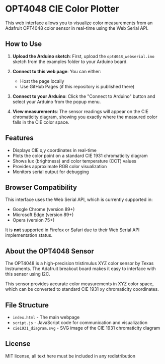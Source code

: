 # OPT4048 CIE Color Plotter

This web interface allows you to visualize color measurements from an Adafruit OPT4048 color sensor in real-time using the Web Serial API.

## How to Use

1. **Upload the Arduino sketch**: First, upload the `opt4048_webserial.ino` sketch from the examples folder to your Arduino board.

2. **Connect to this web page**: You can either:
   - Host the page locally 
   - Use GitHub Pages (if this repository is published there)

3. **Connect to your Arduino**: Click the "Connect to Arduino" button and select your Arduino from the popup menu.

4. **View measurements**: The sensor readings will appear on the CIE chromaticity diagram, showing you exactly where the measured color falls in the CIE color space.

## Features

- Displays CIE x,y coordinates in real-time
- Plots the color point on a standard CIE 1931 chromaticity diagram
- Shows lux (brightness) and color temperature (CCT) values
- Provides approximate RGB color visualization
- Monitors serial output for debugging

## Browser Compatibility

This interface uses the Web Serial API, which is currently supported in:
- Google Chrome (version 89+)
- Microsoft Edge (version 89+)
- Opera (version 75+)

It is **not** supported in Firefox or Safari due to their Web Serial API implementation status.

## About the OPT4048 Sensor

The OPT4048 is a high-precision tristimulus XYZ color sensor by Texas Instruments. The Adafruit breakout board makes it easy to interface with this sensor using I2C.

This sensor provides accurate color measurements in XYZ color space, which can be converted to standard CIE 1931 xy chromaticity coordinates.

## File Structure

- `index.html` - The main webpage
- `script.js` - JavaScript code for communication and visualization
- `cie1931_diagram.svg` - SVG image of the CIE 1931 chromaticity diagram

## License

MIT license, all text here must be included in any redistribution